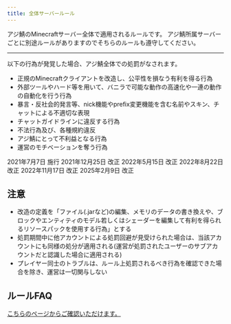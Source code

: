 ```yaml
---
title: 全体サーバールール
---
```


アジ鯖のMinecraftサーバー全体で適用されるルールです。
アジ鯖所属サーバーごとに別途ルールがありますのでそちらのルールも遵守してください。

---

以下の行為が発覚した場合、アジ鯖全体での処罰がなされます。

- 正規のMinecraftクライアントを改造し、公平性を損なう有利を得る行為
- 外部ツールやハード等を用いて、バニラで可能な動作の高速化や一連の動作の自動化を行う行為
- 暴言・反社会的発言等、nick機能やprefix変更機能を含む名前やスキン、チャットによる不適切な表現
- チャットガイドラインに違反する行為
- 不法行為及び、各種規約違反
- アジ鯖にとって不利益となる行為
- 運営のモチベーションを奪う行為

2021年7月7日 施行
2021年12月25日 改正
2022年5月15日 改正
2022年8月22日 改正
2022年11月17日 改正
2025年2月9日 改正

## 注意

- 改造の定義を「ファイル(.jarなど)の編集、メモリのデータの書き換えや、ブロックやエンティティのモデル若しくはシェーダーを編集して有利を得られるリソースパックを使用する行為」とする
- 処罰期間中に他アカウントによる処罰回避が見受けられた場合は、当該アカウントにも同様の処分が適用される(運営が処罰されたユーザーのサブアカウントだと認識した場合に適用される)
- プレイヤー同士のトラブルは、ルール上処罰されるべき行為を確認できた場合を除き、運営は一切関与しない

## ルールFAQ

[こちらのページからご確認いただけます。](/rules/faq)
